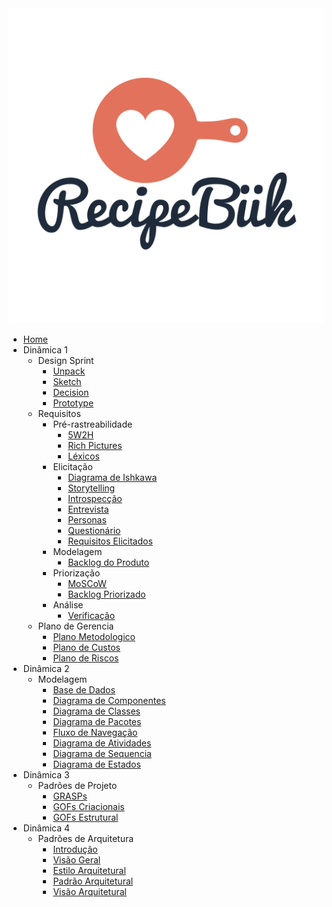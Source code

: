 <a href="/">
    <img src="assets/assets/logo.svg" class="sidebar-recipebuk-logo">
</a>

* [Home](README.md)
* Dinâmica 1
    * Design Sprint
        * [Unpack](01-design-sprint/unpack.md)
        * [Sketch](01-design-sprint/sketch.md)
        * [Decision](01-design-sprint/decision.md)
        * [Prototype](01-design-sprint/prototype.md)
    * Requisitos
        * Pré-rastreabilidade
            * [5W2H](02-requisitos/pre-rastreabilidade/5w2h.md)
            * [Rich Pictures](02-requisitos/pre-rastreabilidade/richpicture.md)
            * [Léxicos](02-requisitos/pre-rastreabilidade/lexicos.md) 
        * Elicitação
            * [Diagrama de Ishkawa](02-requisitos/elicitacao/diagrama_ishkawa.md)
            * [Storytelling](02-requisitos/elicitacao/storytelling.md)
            * [Introspecção](02-requisitos/elicitacao/introspeccao.md)
            * [Entrevista](02-requisitos/elicitacao/entrevista.md)
            * [Personas](02-requisitos/elicitacao/personas.md)
            * [Questionário](02-requisitos/elicitacao/questionario.md)
            * [Requisitos Elicitados](02-requisitos/elicitacao/tabela_requisitos.md)
        * Modelagem
            * [Backlog do Produto](02-requisitos/modelagem/backlog.md)
        * Priorização
            * [MoSCoW](02-requisitos/priorizacao/moscow.md)
            * [Backlog Priorizado](02-requisitos/priorizacao/backlog.md)
        * Análise
            * [Verificação](02-requisitos/analise/verificacao/verificacao.md)
    * Plano de Gerencia
        * [Plano Metodologico](03-plano-gerencia/plano-metodologico.md)
        * [Plano de Custos](03-plano-gerencia/plano-custos.md)
        * [Plano de Riscos](03-plano-gerencia/plano-riscos.md)
* Dinâmica 2
    * Modelagem
        * [Base de Dados](04-modelagem/base-dados.md)
        * [Diagrama de Componentes](04-modelagem/diagrama-componentes.md)
        * [Diagrama de Classes](04-modelagem/diagrama-classes.md)
        * [Diagrama de Pacotes](04-modelagem/diagrama-pacotes.md)
        * [Fluxo de Navegação](04-modelagem/fluxo-de-navegacao.md)
        * [Diagrama de Atividades](04-modelagem/diagrama-atividades.md)
        * [Diagrama de Sequencia](04-modelagem/diagrama-sequencia.md)
        * [Diagrama de Estados](04-modelagem/diagrama-estados.md)
* Dinâmica 3
    * Padrões de Projeto
        * [GRASPs](05-padroes-de-projeto/GRASPs.md)
        * [GOFs Criacionais](05-padroes-de-projeto/Estudos/gof-criacional.md)
        * [GOFs Estrutural](05-padroes-de-projeto/GOFs/GOFs-estruturais.md)
* Dinâmica 4
    * Padrões de Arquitetura
        * [Introdução](../06-padroes-de-arquitetura/index.md)
        * [Visão Geral](../06-padroes-de-arquitetura/visao-geral.md)
        * [Estilo Arquitetural](../06-padroes-de-arquitetura/estilo-arquitetural.md)
        * [Padrão Arquitetural](../06-padroes-de-arquitetura/padrao-arquitetural.md)
        * [Visão Arquitetural](../06-padroes-de-arquitetura/visao-arquitetural.md)
